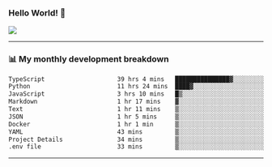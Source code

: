 ### Hello World! 👋

<a>
  <img align="center" src="https://github-readme-stats.vercel.app/api?username=megatunger&count_private=true&include_all_commits=true&bg_color=30,56CCF2,2F80ED&title_color=fff&text_color=fff" />
</a>

------
### 📊 My monthly development breakdown

<!--START_SECTION:waka-->

```txt
TypeScript                    39 hrs 4 mins   ███████████████▓░░░░░░░░░   62.85 %
Python                        11 hrs 24 mins  ████▓░░░░░░░░░░░░░░░░░░░░   18.34 %
JavaScript                    3 hrs 10 mins   █▒░░░░░░░░░░░░░░░░░░░░░░░   05.10 %
Markdown                      1 hr 17 mins    ▓░░░░░░░░░░░░░░░░░░░░░░░░   02.08 %
Text                          1 hr 11 mins    ▒░░░░░░░░░░░░░░░░░░░░░░░░   01.91 %
JSON                          1 hr 5 mins     ▒░░░░░░░░░░░░░░░░░░░░░░░░   01.75 %
Docker                        1 hr 1 min      ▒░░░░░░░░░░░░░░░░░░░░░░░░   01.65 %
YAML                          43 mins         ▒░░░░░░░░░░░░░░░░░░░░░░░░   01.16 %
Project Details               34 mins         ▒░░░░░░░░░░░░░░░░░░░░░░░░   00.91 %
.env file                     33 mins         ▒░░░░░░░░░░░░░░░░░░░░░░░░   00.89 %
```

<!--END_SECTION:waka-->

------
